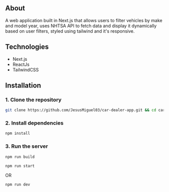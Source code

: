 ## About

A web application built in Next.js that allows users to filter vehicles by make and model year, uses NHTSA API to fetch data and display it dynamically based on user filters, styled using tailwind and it's responsive.

## Technologies

- Next.js
- ReactJs
- TailwindCSS

## Installation

### 1. Clone the repository

```bash
git clone https://github.com/JesusMiguel03/car-dealer-app.git && cd car-dealer-app && code car-dealer-app
```

### 2. Install dependencies

```bash
npm install
```

### 3. Run the server

```bash
npm run build
```

```bash
npm run start
```

OR

```bash
npm run dev
```
